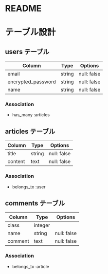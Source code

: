 # README

# テーブル設計

## users テーブル

| Column             | Type   | Options     |
| ------------------ | ------ |------------ |
| email              | string | null: false |
| encrypted_password | string | null: false |
| name               | string | null: false |


### Association

- has_many :articles

## articles テーブル

| Column  | Type   | Options     |
| ------- | ------ | ----------- |
| title   | string | null: false |
| content | text   | null: false |

### Association

- belongs_to :user

## comments テーブル

| Column  | Type    | Options     |
| ------- | ------- | ----------- |
| class   | integer |             |
| name    | string  | null: false |
| comment | text    | null: false |


### Association

- belongs_to :article
